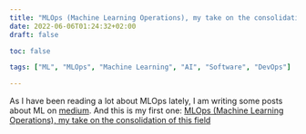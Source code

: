 ```yaml
---
title: "MLOps (Machine Learning Operations), my take on the consolidation of this field"
date: 2022-06-06T01:24:32+02:00
draft: false

toc: false

tags: ["ML", "MLOps", "Machine Learning", "AI", "Software", "DevOps"]

---
```


As I have been reading a lot about MLOps lately, I am writing some posts about ML on [medium](https://medium.com/). And this is my first one: [MLOps (Machine Learning Operations), my take on the consolidation of this field](https://jgorostegui.medium.com/machine-learning-operations-mlops-my-take-on-the-consolidation-of-this-field-3843339f11e4)